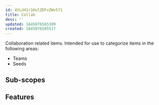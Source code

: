 ```yaml
---
id: 4VLd4Ir1HulZDFvZWv571
title: Collab
desc: ''
updated: 1645076565389
created: 1645076505517
---
```


Collaboration related items. Intended for use to categorize items in the following areas:
- Teams
- Seeds

## Sub-scopes

## Features